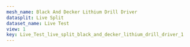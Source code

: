 ```yaml
---
mesh_name: Black And Decker Lithium Drill Driver
datasplit: Live Split
dataset_name: Live Test
view: 1
key: Live_Test_live_split_black_and_decker_lithium_drill_driver_1
---
```

